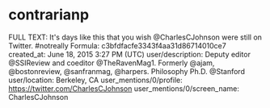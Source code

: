 # contrarianp

FULL TEXT: It's days like this that you wish @CharlesCJohnson were still on Twitter. #notreally
Formula: c3bfdfacfe3343f4aa31d86714010ce7
created_at: June 18, 2015 3:27 PM (UTC)
user/description: Deputy editor @SSIReview and coeditor @TheRavenMag1. Formerly @ajam, @bostonreview, @sanfranmag, @harpers. Philosophy Ph.D. @Stanford 
user/location: Berkeley, CA
user_mentions/0/profile: https://twitter.com/CharlesCJohnson
user_mentions/0/screen_name: CharlesCJohnson